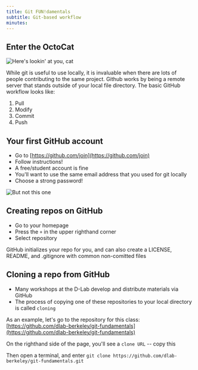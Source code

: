 ```yaml
---
title: Git FUN!damentals
subtitle: Git-based workflow
minutes:
---
```


## Enter the OctoCat

![Here's lookin' at you, cat](https://octodex.github.com/images/privateinvestocat.jpg)

While git is useful to use locally, it is invaluable when there are lots of people contributing to the same project. Github works by being a remote server that stands outside of your local file directory. The basic GitHub workflow looks like:

1. Pull
2. Modify
3. Commit
4. Push

## Your first GitHub account

* Go to [https://github.com/join](https://github.com/join)
* Follow instructions!
* A free/student account is fine
* You'll want to use the same email address that you used for git locally
* Choose a strong password!

![But not this one](http://imgs.xkcd.com/comics/password_strength.png)

## Creating repos on GitHub

* Go to your homepage
* Press the `+` in the upper righthand corner
* Select repository

GitHub initializes your repo for you, and can also create a LICENSE, README, and .gitignore with common non-comitted files

## Cloning a repo from GitHub

* Many workshops at the D-Lab develop and distribute materials via GitHub
* The process of copying one of these repositories to your local directory is called `cloning`

As an example, let's go to the repository for this class:
  [https://github.com/dlab-berkeley/git-fundamentals](https://github.com/dlab-berkeley/git-fundamentals)

On the righthand side of the page, you'll see a `clone URL` -- copy this

Then open a terminal, and enter `git clone https://github.com/dlab-berkeley/git-fundamentals.git`

